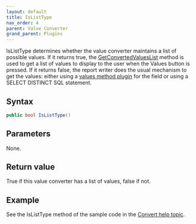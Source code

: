 ```yaml
---
layout: default
title: IsListType
nav_order: 4
parent: Value Converter
grand_parent: Plugins
---
```


IsListType determines whether the value converter maintains a list of possible values. If it returns true, the [GetConvertedValuesList](vfps://Topic/_3QW0RQ4HP) method is used to get a list of values to display to the user when the Values button is pressed. If it returns false, the report writer does the usual mechanism to get the values: either using a [values method plugin](vfps://Topic/_3QW0STVGI) for the field or using a SELECT DISTINCT SQL statement.

## Syntax
```csharp
public bool IsListType()
```

## Parameters
None.

## Return value
True if this value converter has a list of values, false if not.

## Example
See the IsListType method of the sample code in the [Convert help topic](vfps://Topic/_3QW0Q325E).
